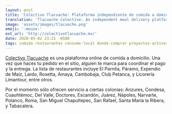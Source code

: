 ```yaml
---
layout: post
title: 'Colectivo Tlacuache: Plataforma independiente de comida a domicilio'
translation: 'Tlacuache Colective: An independent meal delivery platform'
image: 'assets/images/tlacuache.png'
emoji: ':mouse:'
ext_url: 'http://colectivotlacuache.mx/'
date: 2020-05-02 23:21 -0500
tags: comida restaurantes consume-local donde-comprar proyectos-activos
---
```


[Colectivo Tlacuache]({{page.ext_url}}) es una plataforma online de comida a domicilio. Una vez que haces tu pedido en el sitio, alguien te marca para coordinar el pago y la entrega. La lista de restaurantes incluye El Parnita, Páramo, Expendio de Maíz, Lardo, Rosetta, Amaya, Cambobaja, Club Petanca, y Licorería Limantour, entre otros.

Por el momento sólo ofrecen servicio a ciertas colonias: Anzures, Condesa, Cuauhtémoc, Del Valle, Doctores, Escandón, Juárez, Nápoles, Narvarte, Polanco, Roma, San Miguel Chapultepec, San Rafael, Santa María la Ribera, y Tabacalera. 
